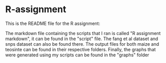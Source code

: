 # R-assignment
This is the README file for the R assignment:

The markdown file containing the scripts that I ran is called "R assignment markdown", it can be found in the "script" file. The fang et al dataset and snps dataset can also be found there.
The output files for both maize and teosinte can be found in their respective folders.
Finally, the graphs that were generated using my scripts can be found in the "graphs" folder
